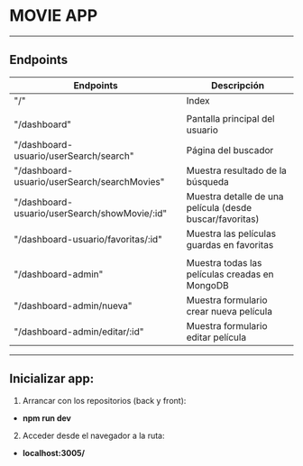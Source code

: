 # MOVIE APP

***

## Endpoints

| Endpoints                                     | Descripción                                              |
|-----------------------------------------------|----------------------------------------------------------|
| "/"                                           | Index                                                    |
|                                               |                                                          |
| "/dashboard"                                  | Pantalla principal del usuario                           |
| "/dashboard-usuario/userSearch/search"        | Página del buscador                                      |
| "/dashboard-usuario/userSearch/searchMovies"  | Muestra resultado de la búsqueda                         |
| "/dashboard-usuario/userSearch/showMovie/:id" | Muestra detalle de una película (desde buscar/favoritas) |
| "/dashboard-usuario/favoritas/:id"            | Muestra las películas guardas en favoritas               |
|                                               |                                                          |
| "/dashboard-admin"                            | Muestra todas las películas creadas en MongoDB           |
| "/dashboard-admin/nueva"                      | Muestra formulario crear nueva película                  |
| "/dashboard-admin/editar/:id"                 | Muestra formulario editar película                       |

***

## Inicializar app:

1) Arrancar con los repositorios (back y front):
* **npm run dev**

2) Acceder desde el navegador a la ruta:
* **localhost:3005/**